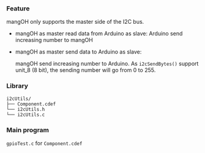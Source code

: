 ### Feature

mangOH only supports the master side of the I2C bus.

* mangOH as master read data from Arduino as slave: Arduino send increasing number to mangOH
* mangOH as master send data to Arduino as slave: 
    
    mangOH send increasing number to Arduino. As ``i2cSendBytes()`` support unit_8 (8 bit), the sending number will go from 0 to 255.

### Library

```
i2cUtils/
├── Component.cdef
└── i2cUtils.h
└── i2cUtils.c
```

### Main program

``gpioTest.c`` for ``Component.cdef``